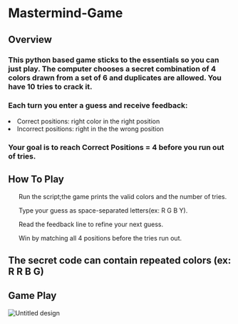 <h1>Mastermind-Game</h1>

<h2> Overview </h2>

<h3>This python based game sticks to the essentials so you can just play. The computer chooses a secret combination of 4 colors drawn from a set of 6 and duplicates are allowed. You have 10 tries to crack it.</h3>

<h3>Each turn you enter a guess and receive feedback:</h3>

<li>Correct positions: right color in the right position</li>
<li>Incorrect positions: right in the the wrong position</li>

<h3>Your goal is to reach Correct Positions = 4 before you run out of tries.</h3>

<h2>How To Play</h2>
<ol>Run the script;the game prints the valid colors and the number of tries.</ol>
<ol>Type your guess as space-separated letters(ex: R G B Y).</ol>
<ol>Read the feedback line to refine your next guess.</ol>
<ol>Win by matching all 4 positions before the tries run out.</ol>

<h2>The secret code can contain repeated colors (ex: R R B G)</h2>

<h2>Game Play</h2>


![Untitled design](https://github.com/user-attachments/assets/2f918283-13a9-4bcd-98d3-95900636f7cb)

